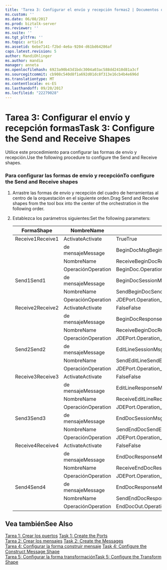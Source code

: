 ```yaml
---
title: 'Tarea 3: Configurar el envío y recepción formas2 | Documentos de Microsoft'
ms.custom: ''
ms.date: 06/08/2017
ms.prod: biztalk-server
ms.reviewer: ''
ms.suite: ''
ms.tgt_pltfrm: ''
ms.topic: article
ms.assetid: 6ebe7141-f2bd-4e6a-9204-d61bd64286af
caps.latest.revision: 5
author: MandiOhlinger
ms.author: mandia
manager: anneta
ms.openlocfilehash: 6923a90b43d1bdc3004a03ac588dd2410d81a3cf
ms.sourcegitcommit: cb908c540d8f1a692d01dc8f313e16cb4b4e696d
ms.translationtype: MT
ms.contentlocale: es-ES
ms.lasthandoff: 09/20/2017
ms.locfileid: "22279028"
---
```

# <a name="task-3-configure-the-send-and-receive-shapes"></a><span data-ttu-id="618a8-102">Tarea 3: Configurar el envío y recepción formas</span><span class="sxs-lookup"><span data-stu-id="618a8-102">Task 3: Configure the Send and Receive Shapes</span></span>
<span data-ttu-id="618a8-103">Utilice este procedimiento para configurar las formas de envío y recepción.</span><span class="sxs-lookup"><span data-stu-id="618a8-103">Use the following procedure to configure the Send and Receive shapes.</span></span>  
  
### <a name="to-configure-the-send-and-receive-shapes"></a><span data-ttu-id="618a8-104">Para configurar las formas de envío y recepción</span><span class="sxs-lookup"><span data-stu-id="618a8-104">To configure the Send and Receive shapes</span></span>  
  
1.  <span data-ttu-id="618a8-105">Arrastre las formas de envío y recepción del cuadro de herramientas al centro de la orquestación en el siguiente orden.</span><span class="sxs-lookup"><span data-stu-id="618a8-105">Drag Send and Receive shapes from the tool box into the center of the orchestration in the following order.</span></span>  
  
2.  <span data-ttu-id="618a8-106">Establezca los parámetros siguientes:</span><span class="sxs-lookup"><span data-stu-id="618a8-106">Set the following parameters:</span></span>  
  
    |<span data-ttu-id="618a8-107">Forma</span><span class="sxs-lookup"><span data-stu-id="618a8-107">Shape</span></span>|<span data-ttu-id="618a8-108">Nombre</span><span class="sxs-lookup"><span data-stu-id="618a8-108">Name</span></span>|<span data-ttu-id="618a8-109">Configuración</span><span class="sxs-lookup"><span data-stu-id="618a8-109">Setting</span></span>|  
    |-----------|----------|-------------|  
    |<span data-ttu-id="618a8-110">Receive1</span><span class="sxs-lookup"><span data-stu-id="618a8-110">Receive1</span></span>|<span data-ttu-id="618a8-111">Activate</span><span class="sxs-lookup"><span data-stu-id="618a8-111">Activate</span></span>|<span data-ttu-id="618a8-112">True</span><span class="sxs-lookup"><span data-stu-id="618a8-112">True</span></span>|  
    ||<span data-ttu-id="618a8-113">de mensaje</span><span class="sxs-lookup"><span data-stu-id="618a8-113">Message</span></span>|<span data-ttu-id="618a8-114">BeginDocMsg</span><span class="sxs-lookup"><span data-stu-id="618a8-114">BeginDocMsg</span></span>|  
    ||<span data-ttu-id="618a8-115">Nombre</span><span class="sxs-lookup"><span data-stu-id="618a8-115">Name</span></span>|<span data-ttu-id="618a8-116">ReceiveBeginDoc</span><span class="sxs-lookup"><span data-stu-id="618a8-116">ReceiveBeginDoc</span></span>|  
    ||<span data-ttu-id="618a8-117">Operación</span><span class="sxs-lookup"><span data-stu-id="618a8-117">Operation</span></span>|<span data-ttu-id="618a8-118">BeginDoc.Operation_1.Request</span><span class="sxs-lookup"><span data-stu-id="618a8-118">BeginDoc.Operation_1.Request</span></span>|  
    |<span data-ttu-id="618a8-119">Send1</span><span class="sxs-lookup"><span data-stu-id="618a8-119">Send1</span></span>|<span data-ttu-id="618a8-120">de mensaje</span><span class="sxs-lookup"><span data-stu-id="618a8-120">Message</span></span>|<span data-ttu-id="618a8-121">BeginDocSessionMsg</span><span class="sxs-lookup"><span data-stu-id="618a8-121">BeginDocSessionMsg</span></span>|  
    ||<span data-ttu-id="618a8-122">Nombre</span><span class="sxs-lookup"><span data-stu-id="618a8-122">Name</span></span>|<span data-ttu-id="618a8-123">SendBeginDoc</span><span class="sxs-lookup"><span data-stu-id="618a8-123">SendBeginDoc</span></span>|  
    ||<span data-ttu-id="618a8-124">Operación</span><span class="sxs-lookup"><span data-stu-id="618a8-124">Operation</span></span>|<span data-ttu-id="618a8-125">JDEPort.Operation_1.Request</span><span class="sxs-lookup"><span data-stu-id="618a8-125">JDEPort.Operation_1.Request</span></span>|  
    |<span data-ttu-id="618a8-126">Receive2</span><span class="sxs-lookup"><span data-stu-id="618a8-126">Receive2</span></span>|<span data-ttu-id="618a8-127">Activate</span><span class="sxs-lookup"><span data-stu-id="618a8-127">Activate</span></span>|<span data-ttu-id="618a8-128">False</span><span class="sxs-lookup"><span data-stu-id="618a8-128">False</span></span>|  
    ||<span data-ttu-id="618a8-129">de mensaje</span><span class="sxs-lookup"><span data-stu-id="618a8-129">Message</span></span>|<span data-ttu-id="618a8-130">BeginDocResponseMsg</span><span class="sxs-lookup"><span data-stu-id="618a8-130">BeginDocResponseMsg</span></span>|  
    ||<span data-ttu-id="618a8-131">Nombre</span><span class="sxs-lookup"><span data-stu-id="618a8-131">Name</span></span>|<span data-ttu-id="618a8-132">ReceiveBeginDocResponse</span><span class="sxs-lookup"><span data-stu-id="618a8-132">ReceiveBeginDocResponse</span></span>|  
    ||<span data-ttu-id="618a8-133">Operación</span><span class="sxs-lookup"><span data-stu-id="618a8-133">Operation</span></span>|<span data-ttu-id="618a8-134">JDEPort.Operation_1.Response</span><span class="sxs-lookup"><span data-stu-id="618a8-134">JDEPort.Operation_1.Response</span></span>|  
    |<span data-ttu-id="618a8-135">Send2</span><span class="sxs-lookup"><span data-stu-id="618a8-135">Send2</span></span>|<span data-ttu-id="618a8-136">de mensaje</span><span class="sxs-lookup"><span data-stu-id="618a8-136">Message</span></span>|<span data-ttu-id="618a8-137">EditLineSessionMsg</span><span class="sxs-lookup"><span data-stu-id="618a8-137">EditLineSessionMsg</span></span>|  
    ||<span data-ttu-id="618a8-138">Nombre</span><span class="sxs-lookup"><span data-stu-id="618a8-138">Name</span></span>|<span data-ttu-id="618a8-139">SendEditLine</span><span class="sxs-lookup"><span data-stu-id="618a8-139">SendEditLine</span></span>|  
    ||<span data-ttu-id="618a8-140">Operación</span><span class="sxs-lookup"><span data-stu-id="618a8-140">Operation</span></span>|<span data-ttu-id="618a8-141">JDEPort.Operation_2.Request</span><span class="sxs-lookup"><span data-stu-id="618a8-141">JDEPort.Operation_2.Request</span></span>|  
    |<span data-ttu-id="618a8-142">Receive3</span><span class="sxs-lookup"><span data-stu-id="618a8-142">Receive3</span></span>|<span data-ttu-id="618a8-143">Activate</span><span class="sxs-lookup"><span data-stu-id="618a8-143">Activate</span></span>|<span data-ttu-id="618a8-144">False</span><span class="sxs-lookup"><span data-stu-id="618a8-144">False</span></span>|  
    ||<span data-ttu-id="618a8-145">de mensaje</span><span class="sxs-lookup"><span data-stu-id="618a8-145">Message</span></span>|<span data-ttu-id="618a8-146">EditLineResponseMsg</span><span class="sxs-lookup"><span data-stu-id="618a8-146">EditLineResponseMsg</span></span>|  
    ||<span data-ttu-id="618a8-147">Nombre</span><span class="sxs-lookup"><span data-stu-id="618a8-147">Name</span></span>|<span data-ttu-id="618a8-148">ReceiveEditLine</span><span class="sxs-lookup"><span data-stu-id="618a8-148">ReceiveEditLine</span></span>|  
    ||<span data-ttu-id="618a8-149">Operación</span><span class="sxs-lookup"><span data-stu-id="618a8-149">Operation</span></span>|<span data-ttu-id="618a8-150">JDEPort.Operation_2.Response</span><span class="sxs-lookup"><span data-stu-id="618a8-150">JDEPort.Operation_2.Response</span></span>|  
    |<span data-ttu-id="618a8-151">Send3</span><span class="sxs-lookup"><span data-stu-id="618a8-151">Send3</span></span>|<span data-ttu-id="618a8-152">de mensaje</span><span class="sxs-lookup"><span data-stu-id="618a8-152">Message</span></span>|<span data-ttu-id="618a8-153">EndDocSessionMsg</span><span class="sxs-lookup"><span data-stu-id="618a8-153">EndDocSessionMsg</span></span>|  
    ||<span data-ttu-id="618a8-154">Nombre</span><span class="sxs-lookup"><span data-stu-id="618a8-154">Name</span></span>|<span data-ttu-id="618a8-155">SendEndDoc</span><span class="sxs-lookup"><span data-stu-id="618a8-155">SendEndDoc</span></span>|  
    ||<span data-ttu-id="618a8-156">Operación</span><span class="sxs-lookup"><span data-stu-id="618a8-156">Operation</span></span>|<span data-ttu-id="618a8-157">JDEPort.Operation_3.Request</span><span class="sxs-lookup"><span data-stu-id="618a8-157">JDEPort.Operation_3.Request</span></span>|  
    |<span data-ttu-id="618a8-158">Receive4</span><span class="sxs-lookup"><span data-stu-id="618a8-158">Receive4</span></span>|<span data-ttu-id="618a8-159">Activate</span><span class="sxs-lookup"><span data-stu-id="618a8-159">Activate</span></span>|<span data-ttu-id="618a8-160">False</span><span class="sxs-lookup"><span data-stu-id="618a8-160">False</span></span>|  
    ||<span data-ttu-id="618a8-161">de mensaje</span><span class="sxs-lookup"><span data-stu-id="618a8-161">Message</span></span>|<span data-ttu-id="618a8-162">EndDocResponseMsg</span><span class="sxs-lookup"><span data-stu-id="618a8-162">EndDocResponseMsg</span></span>|  
    ||<span data-ttu-id="618a8-163">Nombre</span><span class="sxs-lookup"><span data-stu-id="618a8-163">Name</span></span>|<span data-ttu-id="618a8-164">ReceiveEndDocResponse</span><span class="sxs-lookup"><span data-stu-id="618a8-164">ReceiveEndDocResponse</span></span>|  
    ||<span data-ttu-id="618a8-165">Operación</span><span class="sxs-lookup"><span data-stu-id="618a8-165">Operation</span></span>|<span data-ttu-id="618a8-166">JDEPort.Operation_3.Response</span><span class="sxs-lookup"><span data-stu-id="618a8-166">JDEPort.Operation_3.Response</span></span>|  
    |<span data-ttu-id="618a8-167">Send4</span><span class="sxs-lookup"><span data-stu-id="618a8-167">Send4</span></span>|<span data-ttu-id="618a8-168">de mensaje</span><span class="sxs-lookup"><span data-stu-id="618a8-168">Message</span></span>|<span data-ttu-id="618a8-169">EndDocResponseMsg</span><span class="sxs-lookup"><span data-stu-id="618a8-169">EndDocResponseMsg</span></span>|  
    ||<span data-ttu-id="618a8-170">Nombre</span><span class="sxs-lookup"><span data-stu-id="618a8-170">Name</span></span>|<span data-ttu-id="618a8-171">SendEndDocResponse</span><span class="sxs-lookup"><span data-stu-id="618a8-171">SendEndDocResponse</span></span>|  
    ||<span data-ttu-id="618a8-172">Operación</span><span class="sxs-lookup"><span data-stu-id="618a8-172">Operation</span></span>|<span data-ttu-id="618a8-173">EndDocOut.Operation_1.Request</span><span class="sxs-lookup"><span data-stu-id="618a8-173">EndDocOut.Operation_1.Request</span></span>|  
  
## <a name="see-also"></a><span data-ttu-id="618a8-174">Vea también</span><span class="sxs-lookup"><span data-stu-id="618a8-174">See Also</span></span>  
 <span data-ttu-id="618a8-175">[Tarea 1: Crear los puertos](../core/task-1-create-the-ports1.md) </span><span class="sxs-lookup"><span data-stu-id="618a8-175">[Task 1: Create the Ports](../core/task-1-create-the-ports1.md) </span></span>  
 <span data-ttu-id="618a8-176">[Tarea 2: Crear los mensajes](../core/task-2-create-the-messages2.md) </span><span class="sxs-lookup"><span data-stu-id="618a8-176">[Task 2: Create the Messages](../core/task-2-create-the-messages2.md) </span></span>  
 <span data-ttu-id="618a8-177">[Tarea 4: Configurar la forma construir mensaje](../core/task-4-configure-the-construct-message-shape1.md) </span><span class="sxs-lookup"><span data-stu-id="618a8-177">[Task 4: Configure the Construct Message Shape](../core/task-4-configure-the-construct-message-shape1.md) </span></span>  
 [<span data-ttu-id="618a8-178">Tarea 5: Configurar la forma transformación</span><span class="sxs-lookup"><span data-stu-id="618a8-178">Task 5: Configure the Transform Shape</span></span>](../core/task-5-configure-the-transform-shape2.md)